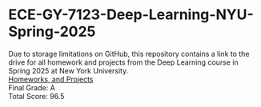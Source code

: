 # ECE-GY-7123-Deep-Learning-NYU-Spring-2025
Due to storage limitations on GitHub, this repository contains a link to the drive for all homework and projects from the Deep Learning course in Spring 2025 at New York University.      
[Homeworks, and Projects](https://drive.google.com/drive/folders/18C6oH5TqdUlAoLAvuVt-UfoQ1cxJvNG2?usp=sharing)     
Final Grade: A    
Total Score: 96.5     
